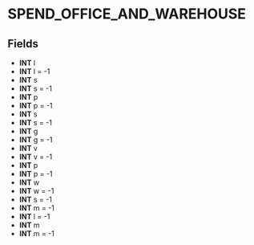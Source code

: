 # SPEND_OFFICE_AND_WAREHOUSE

## Fields
* **INT** l
* **INT** l = -1
* **INT** s
* **INT** s = -1
* **INT** p
* **INT** p = -1
* **INT** s
* **INT** s = -1
* **INT** g
* **INT** g = -1
* **INT** v
* **INT** v = -1
* **INT** p
* **INT** p = -1
* **INT** w
* **INT** w = -1
* **INT** s = -1
* **INT** m = -1
* **INT** l = -1
* **INT** m
* **INT** m = -1